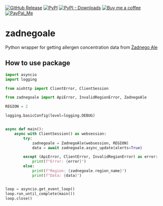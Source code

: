 [![GitHub Release][releases-shield]][releases]
[![PyPI][pypi-releases-shield]][pypi-releases]
[![PyPI - Downloads][pypi-downloads]][pypi-statistics]
[![Buy me a coffee][buy-me-a-coffee-shield]][buy-me-a-coffee]
[![PayPal_Me][paypal-me-shield]][paypal-me]

# zadnegoale
Python wrapper for getting allergen concentration data from [Żadnego Ale](http://zadnegoale.pl)


## How to use package

```python
import asyncio
import logging

from aiohttp import ClientError, ClientSession

from zadnegoale import ApiError, InvalidRegionError, ZadnegoAle

REGION = 2

logging.basicConfig(level=logging.DEBUG)


async def main():
    async with ClientSession() as websession:
        try:
            zadnegoale = ZadnegoAle(websession, REGION)
            data = await zadnegoale.async_update(alerts=True)

        except (ApiError, ClientError, InvalidRegionError) as error:
            print(f"Error: {error}")
        else:
            print(f"Region: {zadnegoale.region_name}")
            print(f"Data: {data}")


loop = asyncio.get_event_loop()
loop.run_until_complete(main())
loop.close()

```
[releases]: https://github.com/bieniu/zadnegoale/releases
[releases-shield]: https://img.shields.io/github/release/bieniu/zadnegoale.svg?style=popout
[pypi-releases]: https://pypi.org/project/zadnegoale/
[pypi-statistics]: https://pepy.tech/project/zadnegoale
[pypi-releases-shield]: https://img.shields.io/pypi/v/zadnegoale
[pypi-downloads]: https://pepy.tech/badge/zadnegoale/month
[buy-me-a-coffee-shield]: https://img.shields.io/static/v1.svg?label=%20&message=Buy%20me%20a%20coffee&color=6f4e37&logo=buy%20me%20a%20coffee&logoColor=white
[buy-me-a-coffee]: https://www.buymeacoffee.com/QnLdxeaqO
[paypal-me-shield]: https://img.shields.io/static/v1.svg?label=%20&message=PayPal.Me&logo=paypal
[paypal-me]: https://www.paypal.me/bieniu79
